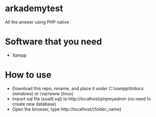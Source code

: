 # arkademytest

All the answer using PHP native

# Software that you need
  - Xampp

# How to use
  - Download this repo, rename, and place it under C:\xampp\htdocs (windows) or /var/www (linux)
  - Import sql file (soal6.sql) to http://localhost/phpmyadmin (no need to create new database)
  - Open the browser, type http://localhost/{folder_name}
